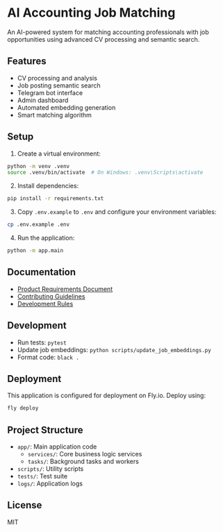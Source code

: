 # AI Accounting Job Matching

An AI-powered system for matching accounting professionals with job opportunities using advanced CV processing and semantic search.

## Features

- CV processing and analysis
- Job posting semantic search
- Telegram bot interface
- Admin dashboard
- Automated embedding generation
- Smart matching algorithm

## Setup

1. Create a virtual environment:
```bash
python -m venv .venv
source .venv/bin/activate  # On Windows: .venv\Scripts\activate
```

2. Install dependencies:
```bash
pip install -r requirements.txt
```

3. Copy `.env.example` to `.env` and configure your environment variables:
```bash
cp .env.example .env
```

4. Run the application:
```bash
python -m app.main
```

## Documentation

- [Product Requirements Document](docs/PRD.md)
- [Contributing Guidelines](docs/CONTRIBUTING.md)
- [Development Rules](docs/DEVELOPMENT_RULES.md)

## Development

- Run tests: `pytest`
- Update job embeddings: `python scripts/update_job_embeddings.py`
- Format code: `black .`

## Deployment

This application is configured for deployment on Fly.io. Deploy using:

```bash
fly deploy
```

## Project Structure

- `app/`: Main application code
  - `services/`: Core business logic services
  - `tasks/`: Background tasks and workers
- `scripts/`: Utility scripts
- `tests/`: Test suite
- `logs/`: Application logs

## License

MIT
